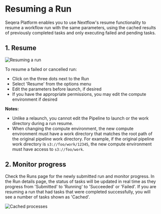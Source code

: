 # Resuming a Run

Seqera Platform enables you to use Nextflow's resume functionality to resume a workflow run with the same parameters, using the cached results of previously completed tasks and only executing failed and pending tasks.

## 1. Resume

![Resuming a run](assets/sp-cloud-resume-a-run.gif)

To resume a failed or cancelled run:

- Click on the three dots next to the Run
- Select 'Resume' from the options menu
- Edit the parameters before launch, if desired
- If you have the appropriate permissions, you may edit the compute environment if desired

**Notes:**

- Unlike a relaunch, you cannot edit the Pipeline to launch or the work directory during a run resume.
- When changing the compute environment, the new compute environment must have a work directory that matches the root path of the original pipeline work directory. For example, if the original pipeline work directory is `s3://foo/work/12345`, the new compute environment must have access to `s3://foo/work`.

## 2. Monitor progress

Check the Runs page for the newly submitted run and monitor progress. In the Run details page, the status of tasks will be updated in real time as they progress from 'Submitted' to 'Running' to 'Succeeded' or 'Failed'. If you are resuming a run that had tasks that were completed successfully, you will see a number of tasks shown as 'Cached'.

![Cached processes](assets/sp-cloud-cached-processes.gif)
